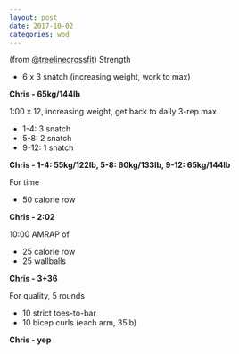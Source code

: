 ```yaml
---
layout: post
date: 2017-10-02
categories: wod
---
```


(from [@treelinecrossfit](http://www.treelinecrossfit.com)) Strength
- 6 x 3 snatch (increasing weight, work to max)

**Chris - <span>65kg/144lb</span>**

1:00 x 12, increasing weight, get back to daily 3-rep max
- 1-4: 3 snatch
- 5-8: 2 snatch
- 9-12: 1 snatch

**Chris - <span>1-4: 55kg/122lb, 5-8: 60kg/133lb, 9-12: 65kg/144lb</span>**

For time
- 50 calorie row

**Chris - <span>2:02</span>**

10:00 AMRAP of
- 25 calorie row
- 25 wallballs

**Chris - <span>3+36</span>**

For quality, 5 rounds
- 10 strict toes-to-bar
- 10 bicep curls (each arm, 35lb)

**Chris - <span>yep</span>**
